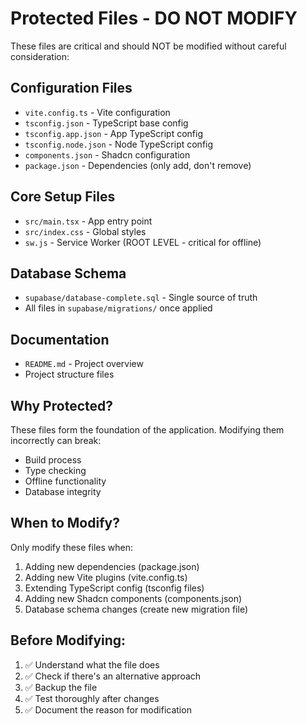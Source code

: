 # Protected Files - DO NOT MODIFY

These files are critical and should NOT be modified without careful consideration:

## Configuration Files
- `vite.config.ts` - Vite configuration
- `tsconfig.json` - TypeScript base config
- `tsconfig.app.json` - App TypeScript config
- `tsconfig.node.json` - Node TypeScript config
- `components.json` - Shadcn configuration
- `package.json` - Dependencies (only add, don't remove)

## Core Setup Files
- `src/main.tsx` - App entry point
- `src/index.css` - Global styles
- `sw.js` - Service Worker (ROOT LEVEL - critical for offline)

## Database Schema
- `supabase/database-complete.sql` - Single source of truth
- All files in `supabase/migrations/` once applied

## Documentation
- `README.md` - Project overview
- Project structure files

## Why Protected?
These files form the foundation of the application. Modifying them incorrectly can break:
- Build process
- Type checking
- Offline functionality
- Database integrity

## When to Modify?
Only modify these files when:
1. Adding new dependencies (package.json)
2. Adding new Vite plugins (vite.config.ts)
3. Extending TypeScript config (tsconfig files)
4. Adding new Shadcn components (components.json)
5. Database schema changes (create new migration file)

## Before Modifying:
1. ✅ Understand what the file does
2. ✅ Check if there's an alternative approach
3. ✅ Backup the file
4. ✅ Test thoroughly after changes
5. ✅ Document the reason for modification